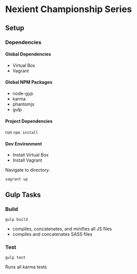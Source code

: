 # Nexient Championship Series

## Setup

### Dependencies

#### Global Dependencies
- Virtual Box
- Vagrant

#### Global NPM Packages
- node-gyp
- karma
- phantomjs
- gulp

#### Project Dependencies
run `npm install`

#### Dev Environment
- Install Virtual Box
- Install Vagrant

Navigate to directory.

`vagrant up`

## Gulp Tasks

### Build
`gulp build`
- compiles, concatenates, and minifies all JS files
- compiles and concatenates SASS files

### Test
`gulp test`

Runs all karma tests